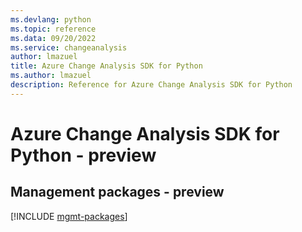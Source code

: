 ```yaml
---
ms.devlang: python
ms.topic: reference
ms.data: 09/20/2022
ms.service: changeanalysis
author: lmazuel
title: Azure Change Analysis SDK for Python
ms.author: lmazuel
description: Reference for Azure Change Analysis SDK for Python
---
```

# Azure Change Analysis SDK for Python - preview

## Management packages - preview
[!INCLUDE [mgmt-packages](change-analysis-mgmt-index.md)]
